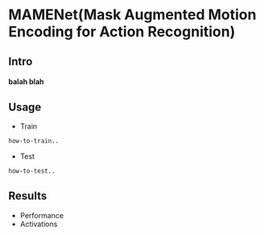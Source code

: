 # MAMENet(Mask Augmented Motion Encoding for Action Recognition)

## Intro

#### balah blah

## Usage

- Train

```bash
how-to-train..
```

- Test

```bash
how-to-test..
```

## Results

- Performance
- Activations
